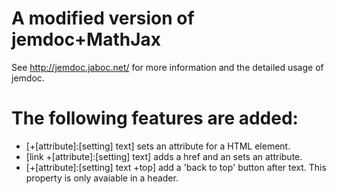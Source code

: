# A modified version of jemdoc+MathJax
See http://jemdoc.jaboc.net/ for more information and the detailed usage of jemdoc.

The following features are added:
======================================
- \[\+\[attribute\]\:\[setting\] text\] sets an attribute for a HTML element.
- [link  \+\[attribute\]\:\[setting\] text] adds a href and an sets an attribute.
- [\+\[attribute\]\:\[setting\] text +top] add a 'back to top' button after text. This property is only avaiable in a header.
